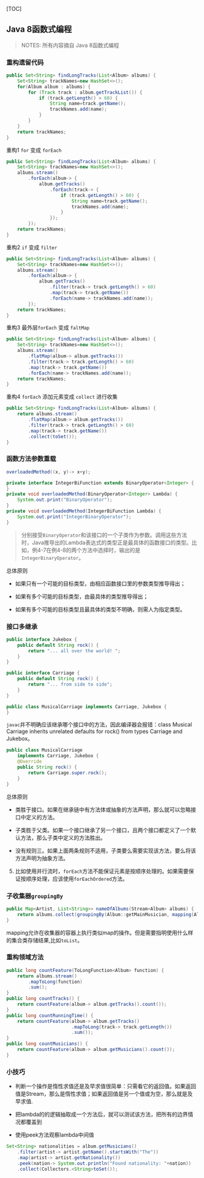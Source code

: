 [TOC]

## Java 8函数式编程

> NOTES: 所有内容摘自 Java 8函数式编程

### 重构遗留代码

```java
public Set<String> findLongTracks(List<Album> albums) {
    Set<String> trackNames=new HashSet<>();
    for(Album album : albums) {
        for (Track track : album.getTrackList()) {
            if (track.getLength() > 60) {
                String name=track.getName();
                trackNames.add(name);
            }
        }
    }
    return trackNames;
}
```

重构1 `for` 变成 `forEach`

```java
public Set<String> findLongTracks(List<Album> albums) {
    Set<String> trackNames=new HashSet<>();
    albums.stream()
        .forEach(album-> {
            album.getTracks()
                .forEach(track-> {
                    if (track.getLength() > 60) {
                        String name=track.getName();
                        trackNames.add(name);
                    }
                });
        });
    return trackNames;
}
```

重构2 `if` 变成 `filter`

```java
public Set<String> findLongTracks(List<Album> albums) {
    Set<String> trackNames=new HashSet<>();
    albums.stream()
        .forEach(album-> {
            album.getTracks()
                .filter(track-> track.getLength() > 60)
                .map(track-> track.getName())
                .forEach(name-> trackNames.add(name));
        });
    return trackNames;
}
```

重构3 最外层`forEach` 变成 `faltMap`

```java
public Set<String> findLongTracks(List<Album> albums) {
    Set<String> trackNames=new HashSet<>();
    albums.stream()
        .flatMap(album-> album.getTracks())
        .filter(track-> track.getLength() > 60)
        .map(track-> track.getName())
        .forEach(name-> trackNames.add(name));
    return trackNames;
}
```

重构4 `forEach` 添加元素变成 `collect` 进行收集

```java
public Set<String> findLongTracks(List<Album> albums) {
    return albums.stream()
        .flatMap(album-> album.getTracks())
        .filter(track-> track.getLength() > 60)
        .map(track-> track.getName())
        .collect(toSet());
}
```

### 函数方法参数重载

```java
overloadedMethod((x, y)-> x+y);

private interface IntegerBiFunction extends BinaryOperator<Integer> {
}
private void overloadedMethod(BinaryOperator<Integer> Lambda) {
    System.out.print("BinaryOperator");
}
private void overloadedMethod(IntegerBiFunction Lambda) {
    System.out.print("IntegerBinaryOperator");
}
```

> 分别接受`BinaryOperator`和该接口的一个子类作为参数。调用这些方法时，Java推导出的Lambda表达式的类型正是最具体的函数接口的类型。比如，例4-7在例4-8的两个方法中选择时，输出的是`IntegerBinaryOperator`。

总体原则

- 如果只有一个可能的目标类型，由相应函数接口里的参数类型推导得出；

- 如果有多个可能的目标类型，由最具体的类型推导得出；

- 如果有多个可能的目标类型且最具体的类型不明确，则需人为指定类型。

### 接口多继承

```java 
public interface Jukebox {
    public default String rock() {
        return "... all over the world! ";
    }
}

public interface Carriage {
    public default String rock() {
        return "... from side to side";
    }
}

public class MusicalCarriage implements Carriage, Jukebox {
}
```

`javac`并不明确应该继承哪个接口中的方法，因此编译器会报错：class Musical Carriage inherits unrelated defaults for rock() from types Carriage and Jukebox。

```java
public class MusicalCarriage
    implements Carriage, Jukebox {
    @Override
    public String rock() {
        return Carriage.super.rock();
    }
}
```

总体原则

- 类胜于接口。如果在继承链中有方法体或抽象的方法声明，那么就可以忽略接口中定义的方法。

- 子类胜于父类。如果一个接口继承了另一个接口，且两个接口都定义了一个默认方法，那么子类中定义的方法胜出。

- 没有规则三。如果上面两条规则不适用，子类要么需要实现该方法，要么将该方法声明为抽象方法。

5. 比如使用并行流时，`forEach`方法不能保证元素是按顺序处理的。如果需要保证按顺序处理，应该使用`forEachOrdered`方法。

### 子收集器`groupingBy`

```java
public Map<Artist, List<String>> nameOfAlbums(Stream<Album> albums) {
    return albums.collect(groupingBy(Album::getMainMusician, mapping(Album::getName, toList())));
}
```

mapping允许在收集器的容器上执行类似map的操作。但是需要指明使用什么样的集合类存储结果,比如`toList`。

### 重构领域方法

```java
public long countFeature(ToLongFunction<Album> function) {
    return albums.stream()
        .mapToLong(function)
        .sum();
}
public long countTracks() {
    return countFeature(album-> album.getTracks().count());
}
public long countRunningTime() {
    return countFeature(album-> album.getTracks()
                        .mapToLong(track-> track.getLength())
                        .sum());
}
public long countMusicians() {
    return countFeature(album-> album.getMusicians().count());
}
```

### 小技巧

- 判断一个操作是惰性求值还是及早求值很简单：只需看它的返回值。如果返回值是Stream，那么是惰性求值；如果返回值是另一个值或为空，那么就是及早求值.

- 把lambda的的逻辑抽取成一个方法后，就可以测试该方法，把所有的边界情况都覆盖到

- 使用peek方法观察lambda中间值

```java
Set<String> nationalities = album.getMusicians()
    .filter(artist-> artist.getName().startsWith("The"))
    .map(artist-> artist.getNationality())
    .peek(nation-> System.out.println("Found nationality: "+nation))
    .collect(Collectors.<String>toSet());
```


